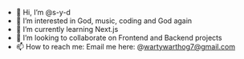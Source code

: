 - 👋 Hi, I’m @s-y-d
- 👀 I’m interested in God, music, coding and God again
- 🌱 I’m currently learning Next.js
- 💞️ I’m looking to collaborate on Frontend and Backend projects
- 📫 How to reach me: Email me here: @wartywarthog7@gmail.com

<!---
s-y-d/s-y-d is a ✨ special ✨ repository because its `README.md` (this file) appears on your GitHub profile.
You can click the Preview link to take a look at your changes.
--->
